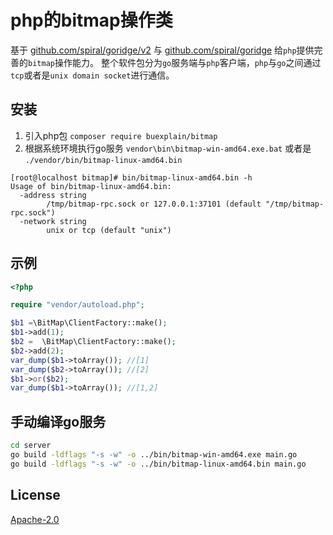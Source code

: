 # php的bitmap操作类

基于 [github.com/spiral/goridge/v2](http://github.com/spiral/goridge/v2) 与 [github.com/spiral/goridge](github.com/spiral/goridge) 给`php`提供完善的`bitmap`操作能力。
整个软件包分为`go`服务端与`php`客户端，`php`与`go`之间通过`tcp`或者是`unix domain socket`进行通信。

## 安装

1. 引入php包 `composer require buexplain/bitmap`
2. 根据系统环境执行go服务 `vendor\bin\bitmap-win-amd64.exe.bat` 或者是 `./vendor/bin/bitmap-linux-amd64.bin` 

```text
[root@localhost bitmap]# bin/bitmap-linux-amd64.bin -h
Usage of bin/bitmap-linux-amd64.bin:
  -address string
    	/tmp/bitmap-rpc.sock or 127.0.0.1:37101 (default "/tmp/bitmap-rpc.sock")
  -network string
    	unix or tcp (default "unix")
```

## 示例

```php
<?php

require "vendor/autoload.php";

$b1 =\BitMap\ClientFactory::make();
$b1->add(1);
$b2 =  \BitMap\ClientFactory::make();
$b2->add(2);
var_dump($b1->toArray()); //[1]
var_dump($b2->toArray()); //[2]
$b1->or($b2);
var_dump($b1->toArray()); //[1,2]
```

## 手动编译go服务

```bash
cd server
go build -ldflags "-s -w" -o ../bin/bitmap-win-amd64.exe main.go
go build -ldflags "-s -w" -o ../bin/bitmap-linux-amd64.bin main.go
```

## License
[Apache-2.0](http://www.apache.org/licenses/LICENSE-2.0.html)
